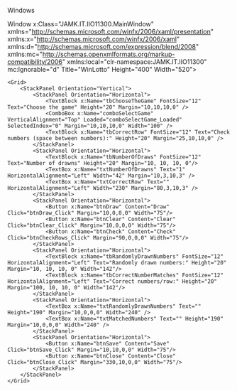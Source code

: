 Windows

Window x:Class="JAMK.IT.IIO11300.MainWindow"
        xmlns="http://schemas.microsoft.com/winfx/2006/xaml/presentation"
        xmlns:x="http://schemas.microsoft.com/winfx/2006/xaml"
        xmlns:d="http://schemas.microsoft.com/expression/blend/2008"
        xmlns:mc="http://schemas.openxmlformats.org/markup-compatibility/2006"
        xmlns:local="clr-namespace:JAMK.IT.IIO11300"
        mc:Ignorable="d"
        Title="WinLotto" Height="400" Width="520">

    <Grid>
        <StackPanel Orientation="Vertical">
            <StackPanel Orientation="Horizontal">
                <TextBlock x:Name="tbChooseTheGame" FontSize="12" Text="Choose the game" Height="20" Margin="10,10,10,0" />
                <ComboBox x:Name="comboSelectGame"  VerticalAlignment="Top" Loaded="comboSelectGame_Loaded" SelectedIndex="0" Margin="10,10,10,0" Width="100" />
                <TextBlock x:Name="tbCorrectRow" FontSize="12" Text="Check numbers (space between numbers):" Height="20" Margin="25,10,10,0" />
            </StackPanel>
            <StackPanel Orientation="Horizontal">
                <TextBlock x:Name="tbNumberOfDraws" FontSize="12" Text="Number of drawns" Height="20" Margin="10, 10, 10, 0"/>
                <TextBox x:Name="txtNumberOfDrawns" Text="1" HorizontalAlignment="Left" Width="42" Margin="10,3,10,3" />
                <TextBox x:Name="txtCorrectRow" Text="" HorizontalAlignment="Left" Width="230" Margin="80,3,10,3" />
            </StackPanel>
            <StackPanel Orientation="Horizontal">
                <Button x:Name="btnDraw" Content="Draw" Click="btnDraw_Click" Margin="10,0,0,0" Width="75"/>
                <Button x:Name="btnClear" Content="Clear" Click="btnClear_Click" Margin="10,0,0,0" Width="75"/>
                <Button x:Name="btnCheck" Content="Check" Click="btnCheckRows_Click" Margin="90,0,0,0" Width="75"/>
            </StackPanel>
            <StackPanel Orientation="Horizontal">
                <TextBlock x:Name="tbRandomlyDrawnNumbers" FontSize="12" HorizontalAlignment="Left" Text="Randomly drawn numbers:" Height="20" Margin="10, 10, 10, 0" Width="142"/>
                <TextBlock x:Name="tbCorrectNumberMatches" FontSize="12" HorizontalAlignment="Left" Text="Correct numbers/row:" Height="20" Margin="100, 10, 10, 0" Width="142"/>
            </StackPanel>
            <StackPanel Orientation="Horizontal">
                <TextBox x:Name="txtRandomlyDrawnNumbers" Text="" Height="190" Margin="10,0,0,0" Width="240" />
                <TextBox x:Name="txtMatchedNumbers" Text="" Height="190" Margin="10,0,0,0" Width="240" />
            </StackPanel>
            <StackPanel Orientation="Horizontal">
                <Button x:Name="btnSave" Content="Save" Click="btnSave_Click" Margin="10,10,0,0" Width="75"/>
                <Button x:Name="btnClose" Content="Close" Click="btnClose_Click" Margin="330,10,0,0" Width="75"/>
            </StackPanel>
        </StackPanel>
    </Grid>
</Window>
